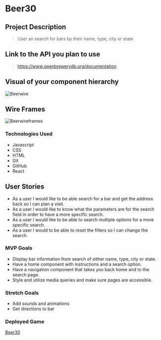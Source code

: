 # Beer30

## Project Description

> User an search for bars by their name, type, city or state

## Link to the API you plan to use

> https://www.openbrewerydb.org/documentation

## Visual of your component hierarchy

![Beerwire](https://media.git.generalassemb.ly/user/29407/files/29026e80-17a5-11eb-988e-d8baca5744ae)

## Wire Frames

![Beerwireframes](https://media.git.generalassemb.ly/user/29407/files/85ae5b00-179e-11eb-82c0-28548d80f47f)

### Technologies Used

- Javascript
- CSS
- HTML
- Git
- GitHub
- React

## User Stories

- As a user I would like to be able search for a bar and get the address back so I can plan a visit.
- As a user I would like to know what the parameters are for the search field in order to have a more specific search. 
- As a user I would like to be able to search multiple options for a more specific search.
- As a user I would to be able to reset the filters so I can change the search.

### MVP Goals

- Display bar information from search of either name, type, city or state.
- Have a home component with instructions and a search option.
- Have a navigation component that takes you back home and to the search page.
- Style and utilize media queries and make sure pages are accessible.

### Stretch Goals

- Add sounds and animations
- Get directions to bar

### Deployed Game

[Beer30](https://mybeer30.herokuapp.com/)
